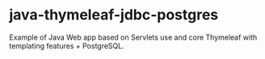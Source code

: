 # java-thymeleaf-jdbc-postgres

Example of Java Web app based on Servlets use and core Thymeleaf with templating features + PostgreSQL.
